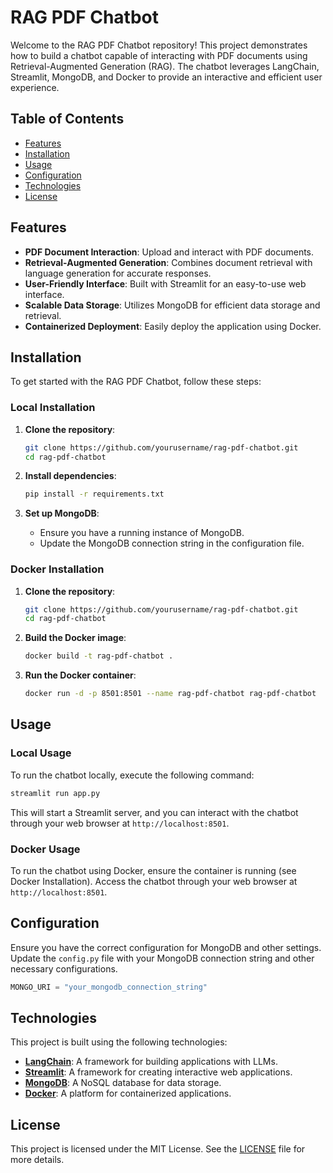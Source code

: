 
# RAG PDF Chatbot

Welcome to the RAG PDF Chatbot repository! This project demonstrates how to build a chatbot capable of interacting with PDF documents using Retrieval-Augmented Generation (RAG). The chatbot leverages LangChain, Streamlit, MongoDB, and Docker to provide an interactive and efficient user experience.

## Table of Contents

- [Features](#features)
- [Installation](#installation)
- [Usage](#usage)
- [Configuration](#configuration)
- [Technologies](#technologies)
- [License](#license)

## Features

- **PDF Document Interaction**: Upload and interact with PDF documents.
- **Retrieval-Augmented Generation**: Combines document retrieval with language generation for accurate responses.
- **User-Friendly Interface**: Built with Streamlit for an easy-to-use web interface.
- **Scalable Data Storage**: Utilizes MongoDB for efficient data storage and retrieval.
- **Containerized Deployment**: Easily deploy the application using Docker.

## Installation

To get started with the RAG PDF Chatbot, follow these steps:

### Local Installation

1. **Clone the repository**:
    ```sh
    git clone https://github.com/yourusername/rag-pdf-chatbot.git
    cd rag-pdf-chatbot
    ```

2. **Install dependencies**:
    ```sh
    pip install -r requirements.txt
    ```

3. **Set up MongoDB**:
    - Ensure you have a running instance of MongoDB.
    - Update the MongoDB connection string in the configuration file.

### Docker Installation

1. **Clone the repository**:
    ```sh
    git clone https://github.com/yourusername/rag-pdf-chatbot.git
    cd rag-pdf-chatbot
    ```

2. **Build the Docker image**:
    ```sh
    docker build -t rag-pdf-chatbot .
    ```

3. **Run the Docker container**:
    ```sh
    docker run -d -p 8501:8501 --name rag-pdf-chatbot rag-pdf-chatbot
    ```

## Usage

### Local Usage

To run the chatbot locally, execute the following command:

```sh
streamlit run app.py
```

This will start a Streamlit server, and you can interact with the chatbot through your web browser at `http://localhost:8501`.

### Docker Usage

To run the chatbot using Docker, ensure the container is running (see Docker Installation). Access the chatbot through your web browser at `http://localhost:8501`.

## Configuration

Ensure you have the correct configuration for MongoDB and other settings. Update the `config.py` file with your MongoDB connection string and other necessary configurations.

```python
MONGO_URI = "your_mongodb_connection_string"
```

## Technologies

This project is built using the following technologies:

- **[LangChain](https://github.com/langchain/langchain)**: A framework for building applications with LLMs.
- **[Streamlit](https://streamlit.io/)**: A framework for creating interactive web applications.
- **[MongoDB](https://www.mongodb.com/)**: A NoSQL database for data storage.
- **[Docker](https://www.docker.com/)**: A platform for containerized applications.

## License

This project is licensed under the MIT License. See the [LICENSE](LICENSE) file for more details.

